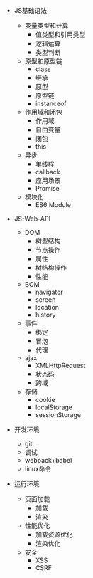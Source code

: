 * JS基础语法

    - 变量类型和计算
        + 值类型和引用类型
        + 逻辑运算
        + 类型判断
    - 原型和原型链
        + class
        + 继承
        + 原型
        + 原型链
        + instanceof
    - 作用域和闭包
        + 作用域
        + 自由变量
        + 闭包
        + this
    - 异步
        + 单线程
        + callback
        + 应用场景
        + Promise
    - 模块化
        + ES6 Module

* JS-Web-API
    - DOM 
        + 树型结构
        + 节点操作
        + 属性
        + 树结构操作
        + 性能
    - BOM
        + navigator
        + screen
        + location
        + history
    - 事件
        + 绑定
        + 冒泡
        + 代理
    - ajax
        + XMLHttpRequest
        + 状态码
        + 跨域
    - 存储
        + cookie
        + localStorage
        + sessionStorage
* 开发环境
    - git
    - 调试
    - webpack+babel
    - linux命令
* 运行环境
    - 页面加载
        + 加载
        + 渲染
    - 性能优化
        + 加载资源优化
        + 渲染优化
    - 安全
        + XSS
        + CSRF
